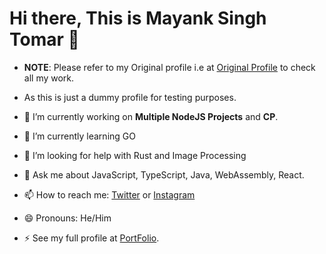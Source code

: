 # Hi there, This is **Mayank Singh Tomar** 👋

- **NOTE**: Please refer to my Original profile i.e at [Original Profile](http://github.com/mstomar698) to check all my work.
- As this is just a dummy profile for testing purposes.

- 🔭 I’m currently working on **Multiple NodeJS Projects** and **CP**.
- 🌱 I’m currently learning GO
- 🤔 I’m looking for help with Rust and Image Processing
- 💬 Ask me about JavaScript, TypeScript, Java, WebAssembly, React. 
- 📫 How to reach me: [Twitter](http://twitter.com/@tomarm698) or [Instagram](http://instagram.com/mstomar698) 
- 😄 Pronouns: He/Him
- ⚡ See my full profile at [PortFolio](www.mstomar.me).

